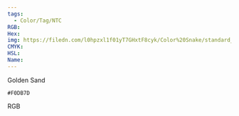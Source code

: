 ```yaml
---
tags:
  - Color/Tag/NTC
RGB:
Hex:
img: https://filedn.com/l0hpzxl1f01yT7GHxtF8cyk/Color%20Snake/standard_csv_to_svg/%23/F0DB7D.svg
CMYK:
HSL:
Name:
---
```

Golden Sand
```palette
#F0DB7D
```
RGB
